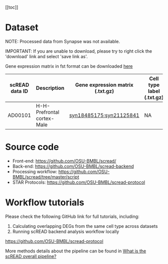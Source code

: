 [[toc]]

# Dataset

NOTE: Processed data from Synapse was not available.

IMPORTANT: If you are unable to download, please try to right click the 'download' link and select 'save link as'.

Gene expression matrix in fst format can be downloaded [here](https://cloud.osubmi.com/downloadFiles/scread/fst/)

| scREAD data ID | Description                                            | Gene expression matrix (.txt.gz)                                                                                          | Cell type label (.txt.gz)                                                                 | Processed Seurat object (.rds)                                            |
| -------------- | ------------------------------------------------------ | ------------------------------------------------------------------------------------------------------------------------- | ----------------------------------------------------------------------------------------- | ------------------------------------------------------------------------- |
| AD00101        | H-H-Prefrontal cortex-Male                             | [syn18485175](https://www.synapse.org/#!Synapse:syn18485175);[syn21125841](https://www.synapse.org/#!Synapse:syn21125841) | NA                                                                                        | NA                                                                        |

# Source code

- Front-end: https://github.com/OSU-BMBL/scread/
- Back-end: https://github.com/OSU-BMBL/scread-backend
- Processing workflow: https://github.com/OSU-BMBL/scread/tree/master/script
- STAR Protocols: https://github.com/OSU-BMBL/scread-protocol

# Workflow tutorials

Please check the following GitHub link for full tutorials, including:

1. Calculating overlapping DEGs from the same cell type across datasets
2. Running scREAD backend analysis workflow locally

https://github.com/OSU-BMBL/scread-protocol

More methods details about the pipeline can be found in [What is the scREAD overall pipeline?](https://bmbls.bmi.osumc.edu/scread/help/faq#what-is-the-scread-overall-pipeline%3F)
